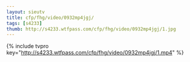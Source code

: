```yaml
--- 
layout: sieutv
title: cfp/fhg/video/0932mp4jgj/
tags: [s4233]
thumb: http://s4233.wtfpass.com/cfp/fhg/video/0932mp4jgj/1.jpg
---
```

{% include tvpro key="http://s4233.wtfpass.com/cfp/fhg/video/0932mp4jgj/1.mp4" %} 
